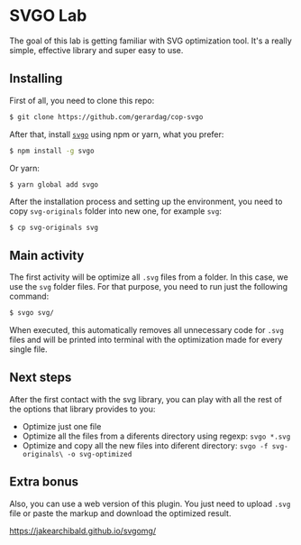 # SVGO Lab

The goal of this lab is getting familiar with SVG optimization tool. It's a really simple, effective library and super easy to use.

## Installing

First of all, you need to clone this repo:

```sh
$ git clone https://github.com/gerardag/cop-svgo
```

After that, install [`svgo`](https://github.com/svg/svgo) using npm or yarn, what you prefer:

```sh
$ npm install -g svgo
```

Or yarn:

```
$ yarn global add svgo
```

After the installation process and setting up the environment, you need to copy `svg-originals` folder into new one, for example `svg`:

```sh
$ cp svg-originals svg
```

## Main activity

The first activity will be optimize all `.svg` files from a folder. In this case, we use the `svg` folder files. For that purpose, you need to run just the following command:

```sh
$ svgo svg/
```

When executed, this automatically removes all unnecessary code for `.svg` files and will be printed into terminal with the optimization made for every single file.

## Next steps

After the first contact with the svg library, you can play with all the rest of the options that library provides to you:

- Optimize just one file
- Optimize all the files from a diferents directory using regexp: `svgo *.svg`
- Optimize and copy all the new files into diferent directory: `svgo -f svg-originals\ -o svg-optimized`

## Extra bonus

Also, you can use a web version of this plugin. You just need to upload `.svg` file or paste the markup and download the optimized result.

https://jakearchibald.github.io/svgomg/